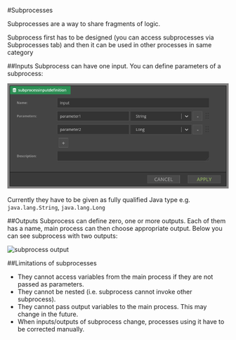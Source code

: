 #Subprocesses

Subprocesses are a way to share fragments of logic. 

Subprocess first has to be designed (you can access subprocesses via Subprocesses tab) and then it can be used in other processes in same category

##Inputs
Subprocess can have one input. You can define parameters of a subprocess:

![subprocess input](../img/subprocess_input.png)

Currently they have to be given as fully qualified Java type e.g. `java.lang.String`, `java.lang.Long`

##Outputs
Subprocess can define zero, one or more outputs. Each of them has a name, main process can then choose appropriate output. Below you can see subprocess with two outputs:

![subprocess output](../img/subprocess_output.png)

##Limitations of subprocesses
- They cannot access variables from the main process if they are not passed as parameters.
- They cannot be nested (i.e. subprocess cannot invoke other subprocess).
- They cannot pass output variables to the main process. This may change in the future.
- When inputs/outputs of subprocess change, processes using it have to be corrected manually.
